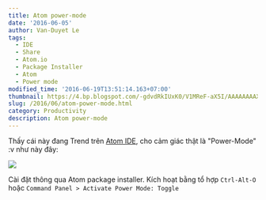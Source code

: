 ```yaml
---
title: Atom power-mode
date: '2016-06-05'
author: Van-Duyet Le
tags:
  - IDE
  - Share
  - Atom.io
  - Package Installer
  - Atom
  - Power mode
modified_time: '2016-06-19T13:51:14.163+07:00'
thumbnail: https://4.bp.blogspot.com/-gdvdRkIUxK0/V1MReF-aX5I/AAAAAAAAXBQ/DaDIbAlqW3ky9FvFNGu_1wrhYKOjljhugCK4B/s1600/power-mode-atom-duyetdev.com.gif
slug: /2016/06/atom-power-mode.html
category: Productivity
description: Atom power-mode
---
```


Thấy cái này đang Trend trên [Atom IDE](https://atom.io/), cho cảm giác thật là "Power-Mode" :v như này đây:

![](https://4.bp.blogspot.com/-gdvdRkIUxK0/V1MReF-aX5I/AAAAAAAAXBQ/DaDIbAlqW3ky9FvFNGu_1wrhYKOjljhugCK4B/s1600/power-mode-atom-duyetdev.com.gif)

Cài đặt thông qua Atom package installer. Kích hoạt bằng tổ hợp `Ctrl-Alt-O` hoặc `Command Panel > Activate Power Mode: Toggle`
